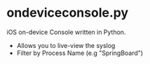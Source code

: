 # ondeviceconsole.py
iOS on-device Console written in Python.

- Allows you to live-view the syslog
- Filter by Process Name (e.g "SpringBoard")
